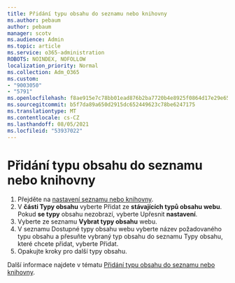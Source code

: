 ```yaml
---
title: Přidání typu obsahu do seznamu nebo knihovny
ms.author: pebaum
author: pebaum
manager: scotv
ms.audience: Admin
ms.topic: article
ms.service: o365-administration
ROBOTS: NOINDEX, NOFOLLOW
localization_priority: Normal
ms.collection: Adm_O365
ms.custom:
- "9003050"
- "5791"
ms.openlocfilehash: f8ae915e7c78bb01ead876b2ba7720b4e8925f0864d17e29e65a3f664a79dda1
ms.sourcegitcommit: b5f7da89a650d2915dc652449623c78be6247175
ms.translationtype: MT
ms.contentlocale: cs-CZ
ms.lasthandoff: 08/05/2021
ms.locfileid: "53937022"
---
```

# <a name="add-a-content-type-to-a-list-or-library"></a>Přidání typu obsahu do seznamu nebo knihovny

1. Přejděte na  [nastavení seznamu nebo knihovny](https://support.microsoft.com/en-us/office/edit-list-settings-in-sharepoint-online-4d35793b-246e-42a3-990c-563a83795b7f).
2. V  **části Typy obsahu** vyberte Přidat ze  **stávajících typů obsahu webu**. Pokud  **se typy**  obsahu nezobrazí, vyberte Upřesnit  **nastavení**.
3. Vyberte ze seznamu  **Vybrat typy obsahu**  webu.
4. V seznamu Dostupné typy obsahu webu vyberte název požadovaného typu obsahu a přesuňte vybraný typ obsahu do seznamu Typy obsahu, které chcete přidat, vyberte Přidat.
5. Opakujte kroky pro další typy obsahu.

Další informace najdete v tématu  [Přidání typu obsahu do seznamu nebo knihovny](https://support.microsoft.com/en-us/office/add-a-content-type-to-a-list-or-library-917366ae-f7a2-47ad-87a5-9689a1884e60).